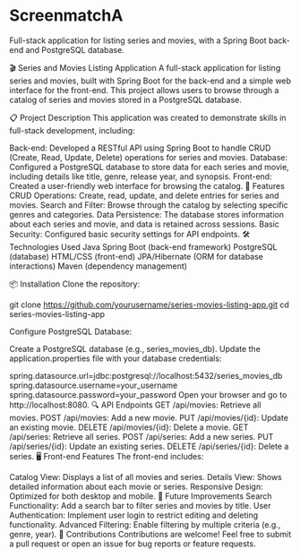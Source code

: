 # ScreenmatchA
Full-stack application for listing series and movies, with a Spring Boot back-end and PostgreSQL database.

🎬 Series and Movies Listing Application
A full-stack application for listing series and movies, built with Spring Boot for the back-end and a simple web interface for the front-end. This project allows users to browse through a catalog of series and movies stored in a PostgreSQL database.

📋 Project Description
This application was created to demonstrate skills in full-stack development, including:

Back-end: Developed a RESTful API using Spring Boot to handle CRUD (Create, Read, Update, Delete) operations for series and movies.
Database: Configured a PostgreSQL database to store data for each series and movie, including details like title, genre, release year, and synopsis.
Front-end: Created a user-friendly web interface for browsing the catalog.
🚀 Features
CRUD Operations: Create, read, update, and delete entries for series and movies.
Search and Filter: Browse through the catalog by selecting specific genres and categories.
Data Persistence: The database stores information about each series and movie, and data is retained across sessions.
Basic Security: Configured basic security settings for API endpoints.
🛠️ Technologies Used
Java
Spring Boot (back-end framework)
PostgreSQL (database)
HTML/CSS (front-end)
JPA/Hibernate (ORM for database interactions)
Maven (dependency management)

📦 Installation
Clone the repository:

git clone https://github.com/yourusername/series-movies-listing-app.git
cd series-movies-listing-app

Configure PostgreSQL Database:

Create a PostgreSQL database (e.g., series_movies_db).
Update the application.properties file with your database credentials:

spring.datasource.url=jdbc:postgresql://localhost:5432/series_movies_db
spring.datasource.username=your_username
spring.datasource.password=your_password
Open your browser and go to http://localhost:8080.
🔍 API Endpoints
GET /api/movies: Retrieve all movies.
POST /api/movies: Add a new movie.
PUT /api/movies/{id}: Update an existing movie.
DELETE /api/movies/{id}: Delete a movie.
GET /api/series: Retrieve all series.
POST /api/series: Add a new series.
PUT /api/series/{id}: Update an existing series.
DELETE /api/series/{id}: Delete a series.
🖥️ Front-end Features
The front-end includes:

Catalog View: Displays a list of all movies and series.
Details View: Shows detailed information about each movie or series.
Responsive Design: Optimized for both desktop and mobile.
📝 Future Improvements
Search Functionality: Add a search bar to filter series and movies by title.
User Authentication: Implement user login to restrict editing and deleting functionality.
Advanced Filtering: Enable filtering by multiple criteria (e.g., genre, year).
🤝 Contributions
Contributions are welcome! Feel free to submit a pull request or open an issue for bug reports or feature requests.
